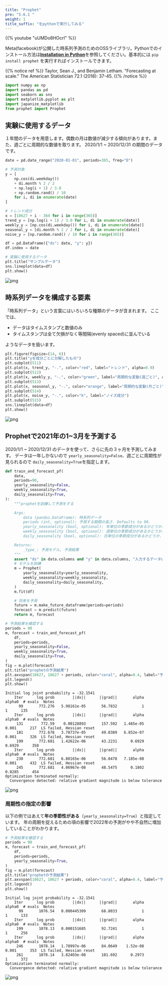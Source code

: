 ```yaml
---
title: "Prophet"
pre: "5.6.1 "
weight: 1
title_suffix: "をpythonで実行してみる"
---
```


{{% youtube "uUMDo8HOcrI" %}}

Meta(facebook)が公開した時系列予測のためのOSSライブラリ。Pythonでのインストール方法は[**Installation in Python**](https://facebook.github.io/prophet/docs/installation.html#python)を参照してください。基本的には `pip install prophet` を実行すればインストールできます。

{{% notice ref %}}
Taylor, Sean J., and Benjamin Letham. "Forecasting at scale." The American Statistician 72.1 (2018): 37-45.
{{% /notice %}}

```python
import numpy as np
import pandas as pd
import seaborn as sns
import matplotlib.pyplot as plt
import japanize_matplotlib
from prophet import Prophet
```

## 実験に使用するデータ
１年間のデータを用意します。偶数の月は数値が減少する傾向があります。また、週ごとに周期的な数値を取ります。
2020/1/1 ~ 2020/12/31 の期間のデータです。


```python
date = pd.date_range("2020-01-01", periods=365, freq="D")

# 予測対象
y = [
    np.cos(di.weekday())
    + di.month % 2 / 2
    + np.log(i + 1) / 3.0
    + np.random.rand() / 10
    for i, di in enumerate(date)
]

# トレンド成分
x = [18627 + i - 364 for i in range(365)]
trend_y = [np.log(i + 1) / 3.0 for i, di in enumerate(date)]
weekly_y = [np.cos(di.weekday()) for i, di in enumerate(date)]
seasonal_y = [di.month % 2 / 2 for i, di in enumerate(date)]
noise_y = [np.random.rand() / 10 for i in range(365)]

df = pd.DataFrame({"ds": date, "y": y})
df.index = date

# 実験に使用するデータ
plt.title("サンプルデータ")
sns.lineplot(data=df)
plt.show()
```


    
![png](/images/timeseries/forecast/001-Prophet_files/001-Prophet_5_0.png)
    


## 時系列データを構成する要素
「時系列データ」という言葉にはいろいろな種類のデータが含まれます。
ここでは、

- データはタイムスタンプと数値のみ
- タイムスタンプは全て欠損がなく等間隔(evenly spaced)に並んでいる

ようなデータを扱います。


```python
plt.figure(figsize=(14, 6))
plt.title("yを成分ごとに分解したもの")
plt.subplot(511)
plt.plot(x, trend_y, "-.", color="red", label="トレンド", alpha=0.9)
plt.subplot(512)
plt.plot(x, weekly_y, "-.", color="green", label="周期的な変動(週ごと)", alpha=0.9)
plt.subplot(513)
plt.plot(x, seasonal_y, "-.", color="orange", label="周期的な変動(月ごと)", alpha=0.9)
plt.subplot(514)
plt.plot(x, noise_y, "-.", color="k", label="ノイズ成分")
plt.subplot(515)
sns.lineplot(data=df)
plt.show()
```


    
![png](/images/timeseries/forecast/001-Prophet_files/001-Prophet_7_0.png)
    


## Prophetで2021年の1~3月を予測する
2020/1/1 ~ 2020/12/31 のデータを使って、さらに先の３ヶ月を予測してみます。
データは一年しかないので `yearly_seasonality=False`、週ごとに周期性が見られるので `daily_seasonality=True`を指定します。


```python
def train_and_forecast_pf(
    data,
    periods=90,
    yearly_seasonality=False,
    weekly_seasonality=True,
    daily_seasonality=True,
):
    """prophetを訓練して予測をする

    Args:
        data (pandas.DataFrame): 時系列データ
        periods (int, optional): 予測する期間の長さ. Defaults to 90.
        yearly_seasonality (bool, optional): 年単位の季節成分があるかどうか. Defaults to False.
        weekly_seasonality (bool, optional): 週単位の季節成分があるかどうか. Defaults to True.
        daily_seasonality (bool, optional): 日単位の季節成分があるかどうか. Defaults to True.

    Returns:
        _type_: 予測モデル, 予測結果
    """
    assert "ds" in data.columns and "y" in data.columns, "入力するデータにはds, yの列が必要です。"
    # モデルを訓練
    m = Prophet(
        yearly_seasonality=yearly_seasonality,
        weekly_seasonality=weekly_seasonality,
        daily_seasonality=daily_seasonality,
    )
    m.fit(df)

    # 将来を予測
    future = m.make_future_dataframe(periods=periods)
    forecast = m.predict(future)
    return m, forecast
```


```python
# 予測結果を確認する
periods = 90
m, forecast = train_and_forecast_pf(
    df,
    periods=periods,
    yearly_seasonality=False,
    weekly_seasonality=True,
    daily_seasonality=True,
)
fig = m.plot(forecast)
plt.title("prophetの予測結果")
plt.axvspan(18627, 18627 + periods, color="coral", alpha=0.4, label="予測期間")
plt.legend()
plt.show()
```

    Initial log joint probability = -32.1541
        Iter      log prob        ||dx||      ||grad||       alpha      alpha0  # evals  Notes 
          99       772.276   5.98161e-05       56.7832           1           1      135   
        Iter      log prob        ||dx||      ||grad||       alpha      alpha0  # evals  Notes 
         131        772.59    0.00128893       157.592   1.465e-05       0.001      217  LS failed, Hessian reset 
         181       772.678   3.78737e-05       49.0389   6.852e-07       0.001      326  LS failed, Hessian reset 
         199       772.681   1.42622e-06       43.2231      0.6929      0.6929      350   
        Iter      log prob        ||dx||      ||grad||       alpha      alpha0  # evals  Notes 
         230       772.681   6.80165e-06       56.0478   7.185e-08       0.001      432  LS failed, Hessian reset 
         245       772.681   4.06967e-08       48.5475      0.1802      0.8285      454   
    Optimization terminated normally: 
      Convergence detected: relative gradient magnitude is below tolerance



    
![png](/images/timeseries/forecast/001-Prophet_files/001-Prophet_10_1.png)
    


### 周期性の指定の影響

以下の例ではあえて**年の季節性がある**（`yearly_seasonality=True`）と指定しています。
年の周期を捉えるための項の影響で2022年の予測がやや不自然に増加していることがわかります。


```python
# 予測結果を確認する
periods = 90
m, forecast = train_and_forecast_pf(
    df,
    periods=periods,
    yearly_seasonality=True,
)
fig = m.plot(forecast)
plt.title("prophetの予測結果")
plt.axvspan(18627, 18627 + periods, color="coral", alpha=0.4, label="予測期間")
plt.legend()
plt.show()
```

    Initial log joint probability = -32.1541
        Iter      log prob        ||dx||      ||grad||       alpha      alpha0  # evals  Notes 
          99       1076.54   0.000445309       68.8033           1           1      133   
        Iter      log prob        ||dx||      ||grad||       alpha      alpha0  # evals  Notes 
         199       1078.13   0.000151685       92.7241           1           1      256   
        Iter      log prob        ||dx||      ||grad||       alpha      alpha0  # evals  Notes 
         246       1078.14   1.78997e-06       84.0649    1.52e-08       0.001      353  LS failed, Hessian reset 
         261       1078.14   3.82403e-08       101.692      0.2973           1      372   
    Optimization terminated normally: 
      Convergence detected: relative gradient magnitude is below tolerance



    
![png](/images/timeseries/forecast/001-Prophet_files/001-Prophet_12_1.png)
    

